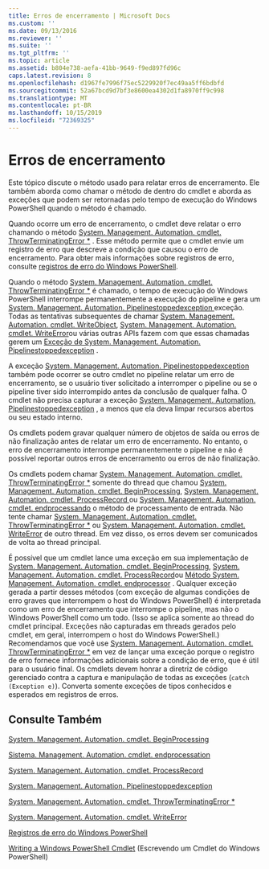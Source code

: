 ```yaml
---
title: Erros de encerramento | Microsoft Docs
ms.custom: ''
ms.date: 09/13/2016
ms.reviewer: ''
ms.suite: ''
ms.tgt_pltfrm: ''
ms.topic: article
ms.assetid: b804e738-aefa-41bb-9649-f9ed897fd96c
caps.latest.revision: 8
ms.openlocfilehash: d1967fe7996f75ec5229920f7ec49aa5ff6bdbfd
ms.sourcegitcommit: 52a67bcd9d7bf3e8600ea4302d1fa8970ff9c998
ms.translationtype: MT
ms.contentlocale: pt-BR
ms.lasthandoff: 10/15/2019
ms.locfileid: "72369325"
---
```

# <a name="terminating-errors"></a>Erros de encerramento

Este tópico discute o método usado para relatar erros de encerramento. Ele também aborda como chamar o método de dentro do cmdlet e aborda as exceções que podem ser retornadas pelo tempo de execução do Windows PowerShell quando o método é chamado.

Quando ocorre um erro de encerramento, o cmdlet deve relatar o erro chamando o método [System. Management. Automation. cmdlet. ThrowTerminatingError *](/dotnet/api/System.Management.Automation.Cmdlet.ThrowTerminatingError) . Esse método permite que o cmdlet envie um registro de erro que descreve a condição que causou o erro de encerramento. Para obter mais informações sobre registros de erro, consulte [registros de erro do Windows PowerShell](./windows-powershell-error-records.md).

Quando o método [System. Management. Automation. cmdlet. ThrowTerminatingError *](/dotnet/api/System.Management.Automation.Cmdlet.ThrowTerminatingError) é chamado, o tempo de execução do Windows PowerShell interrompe permanentemente a execução do pipeline e gera um [System. Management. Automation. Pipelinestoppedexception ](/dotnet/api/System.Management.Automation.PipelineStoppedException)exceção. Todas as tentativas subsequentes de chamar [System. Management. Automation. cmdlet. WriteObject](/dotnet/api/System.Management.Automation.Cmdlet.WriteObject), [System. Management. Automation. cmdlet. WriteError](/dotnet/api/System.Management.Automation.Cmdlet.WriteError)ou várias outras APIs fazem com que essas chamadas gerem um [ Exceção de System. Management. Automation. Pipelinestoppedexception](/dotnet/api/System.Management.Automation.PipelineStoppedException) .

A exceção [System. Management. Automation. Pipelinestoppedexception](/dotnet/api/System.Management.Automation.PipelineStoppedException) também pode ocorrer se outro cmdlet no pipeline relatar um erro de encerramento, se o usuário tiver solicitado a interromper o pipeline ou se o pipeline tiver sido interrompido antes da conclusão de qualquer falha. O cmdlet não precisa capturar a exceção [System. Management. Automation. Pipelinestoppedexception](/dotnet/api/System.Management.Automation.PipelineStoppedException) , a menos que ela deva limpar recursos abertos ou seu estado interno.

Os cmdlets podem gravar qualquer número de objetos de saída ou erros de não finalização antes de relatar um erro de encerramento. No entanto, o erro de encerramento interrompe permanentemente o pipeline e não é possível reportar outros erros de encerramento ou erros de não finalização.

Os cmdlets podem chamar [System. Management. Automation. cmdlet. ThrowTerminatingError *](/dotnet/api/System.Management.Automation.Cmdlet.ThrowTerminatingError) somente do thread que chamou [System. Management. Automation. cmdlet. BeginProcessing](/dotnet/api/System.Management.Automation.Cmdlet.BeginProcessing), [System. Management. Automation. cmdlet. ProcessRecord ](/dotnet/api/System.Management.Automation.Cmdlet.ProcessRecord)ou [System. Management. Automation. cmdlet. endprocessando](/dotnet/api/System.Management.Automation.Cmdlet.EndProcessing) o método de processamento de entrada. Não tente chamar [System. Management. Automation. cmdlet. ThrowTerminatingError *](/dotnet/api/System.Management.Automation.Cmdlet.ThrowTerminatingError) ou [System. Management. Automation. cmdlet. WriteError](/dotnet/api/System.Management.Automation.Cmdlet.WriteError) de outro thread. Em vez disso, os erros devem ser comunicados de volta ao thread principal.

É possível que um cmdlet lance uma exceção em sua implementação de [System. Management. Automation. cmdlet. BeginProcessing](/dotnet/api/System.Management.Automation.Cmdlet.BeginProcessing), [System. Management. Automation. cmdlet. ProcessRecord](/dotnet/api/System.Management.Automation.Cmdlet.ProcessRecord)ou [ Método System. Management. Automation. cmdlet. endprocessor](/dotnet/api/System.Management.Automation.Cmdlet.EndProcessing) . Qualquer exceção gerada a partir desses métodos (com exceção de algumas condições de erro graves que interrompem o host do Windows PowerShell) é interpretada como um erro de encerramento que interrompe o pipeline, mas não o Windows PowerShell como um todo. (Isso se aplica somente ao thread do cmdlet principal. Exceções não capturadas em threads gerados pelo cmdlet, em geral, interrompem o host do Windows PowerShell.) Recomendamos que você use [System. Management. Automation. cmdlet. ThrowTerminatingError *](/dotnet/api/System.Management.Automation.Cmdlet.ThrowTerminatingError) em vez de lançar uma exceção porque o registro de erro fornece informações adicionais sobre a condição de erro, que é útil para o usuário final. Os cmdlets devem honrar a diretriz de código gerenciado contra a captura e manipulação de todas as exceções (`catch (Exception e)`). Converta somente exceções de tipos conhecidos e esperados em registros de erros.

## <a name="see-also"></a>Consulte Também

[System. Management. Automation. cmdlet. BeginProcessing](/dotnet/api/System.Management.Automation.Cmdlet.BeginProcessing)

[Sistema. Management. Automation. cmdlet. endprocessation](/dotnet/api/System.Management.Automation.Cmdlet.EndProcessing)

[System. Management. Automation. cmdlet. ProcessRecord](/dotnet/api/System.Management.Automation.Cmdlet.ProcessRecord)

[System. Management. Automation. Pipelinestoppedexception](/dotnet/api/System.Management.Automation.PipelineStoppedException)

[System. Management. Automation. cmdlet. ThrowTerminatingError *](/dotnet/api/System.Management.Automation.Cmdlet.ThrowTerminatingError)

[System. Management. Automation. cmdlet. WriteError](/dotnet/api/System.Management.Automation.Cmdlet.WriteError)

[Registros de erro do Windows PowerShell](./windows-powershell-error-records.md)

[Writing a Windows PowerShell Cmdlet](./writing-a-windows-powershell-cmdlet.md) (Escrevendo um Cmdlet do Windows PowerShell)
